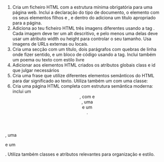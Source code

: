 1. Cria um ficheiro HTML com a estrutura mínima obrigatória para uma página web. Inclui a declaração do tipo de documento, o elemento com os seus elementos filhos e , e dentro do adiciona um título apropriado para a página.
2. Adiciona ao teu ficheiro HTML três imagens diferentes usando a tag . Cada imagem deve ter um alt descritivo, e pelo menos uma delas deve usar um atributo width ou height para controlar o seu tamanho. Usa imagens de URLs externas ou locais.
3. Cria uma secção com um título, dois parágrafos com quebras de linha onde fizer sentido, e um bloco de código usando a tag. Inclui também um poema ou texto com estilo livre
4. Adicionar aos elementos HTML criados os atributos globais class e id que julgar necessários
5. Cria uma frase que utilize diferentes elementos semânticos do HTML para dar significado ao texto. Utiliza também um com uma classe:
6. Cria uma página HTML completa com estrutura semântica moderna: inclui um<header>, com
<sextion> e <article>, uma <aside> e um <footer>. 

, uma

e um

. Utiliza também classes e atributos relevantes para organização e estilo.